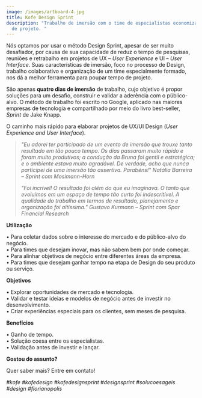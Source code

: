 ```yaml
---
image: /images/artboard-4.jpg
title: Kofe Design Sprint
description: "Trabalho de imersão com o time de especialistas economizando meses
  de projeto. "
---
```

Nós optamos por usar o método Design Sprint, apesar de ser muito desafiador, por causa de sua capacidade de reduz o tempo de pesquisas, reuniões e retrabalho em projetos de UX – *User Experience* e UI – *User Interface*. Suas características de imersão, foco no processo de Design, trabalho colaborativo e organização de um time especialmente formado, nos dá a melhor ferramenta para poupar tempo de projeto.

São apenas **quatro dias de imersão** de trabalho, cujo objetivo é propor soluções para um desafio, construir e validar a aderência com o público-alvo. O método de trabalho foi escrito no Google, aplicado nas maiores empresas de tecnologia e compartilhado por meio do livro best-seller, *Sprint* de Jake Knapp.

O caminho mais rápido para elaborar projetos de UX/UI Design (*User Experience and User Interface*).

> *"Eu adorei ter participado de um evento de imersão que trouxe tanto resultado em tão pouco tempo. Os dias passaram muito rápido e foram muito produtivos; a condução da Bruna foi gentil e estratégica; e o ambiente estava muito agradável. De verdade, acho que nunca participei de uma imersão tão assertiva. Parabéns!" Natália Barreira – Sprint com Mosimann-Horn*
>
> *"Foi incrível! O resultado foi além do que eu imaginava. O tanto que evoluímos em um espaço de tempo tão curto foi indescritível. A qualidade do trabalho em termos de resultado, planejamento e organização foi altíssima." Gustavo Kurmann – Sprint com Spar Financial Research*

**Utilização**

• Para coletar dados sobre o interesse do mercado e do público-alvo do negócio.\
• Para times que desejam inovar, mas não sabem bem por onde começar.\
• Para alinhar objetivos de negócio entre diferentes áreas da empresa.\
• Para times que desejam ganhar tempo na etapa de Design do seu produto ou serviço.

**Objetivos**

• Explorar oportunidades de mercado e tecnologia.\
• Validar e testar ideias e modelos de negócio antes de investir no desenvolvimento.\
• Criar experiências especiais para os clientes, sem meses de pesquisa.

**Benefícios**

• Ganho de tempo.\
• Solução coesa entre os especialistas.\
• Validação antes de investir e lançar.

**Gostou do assunto?**

Quer saber mais? Entre em contato!

*\#kofe #kofedesign #kofedesignsprint #designsprint #solucoesageis #design #florianopolis*
